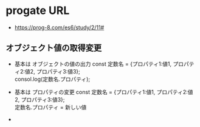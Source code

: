 # progate URL

- https://prog-8.com/es6/study/2/11#

## オブジェクト値の取得変更 

- 基本は オブジェクトの値の出力 const 定数名 = {プロパティ1:値1, プロパティ2:値2, プロパティ3:値3};<br>consol.log(定数名.プロパティ);

- 基本は プロパティの変更 const 定数名 = {プロパティ1:値1, プロパティ2:値2, プロパティ3:値3};<br>定数名.プロパティ = 新しい値

- 
